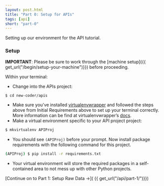 ```yaml
---
layout: post.html
title: "Part 0: Setup for APIs"
tags: [api]
short: "part-0"
---
```


Setting up our environment for the API tutorial.

### Setup

**IMPORTANT**: Please be sure to work through the [machine setup]({{ get_url("/begin/setup-your-machine")}}) before proceeding.

Within your terminal:

* Change into the APIs project:

```bash
$ cd new-coder/apis
```
* Make sure you’ve installed [virtualenvwrapper](http://pypi.python.org/pypi/virtualenvwrapper) and followed the steps above from Initial Requirements above to set up your terminal correctly.  More information can be find at virtualenvwrapper’s [docs](http://virtualenvwrapper.readthedocs.org/en/latest/).
* Make a virtual environment specific to your API project project:

```bash
$ mkvirtualenv APIProj
```
* You should see `(APIProj)` before your prompt. Now install package requirements with the following command for this project.

```bash
(APIProj) $ pip install -r requirements.txt
```
* Your virtual environment will store the required packages in a self-contained area to not mess up with other Python projects.

[Continue on to Part 1: Setup Raw Data &rarr;]( {{ get_url("/api/part-1/")}})
